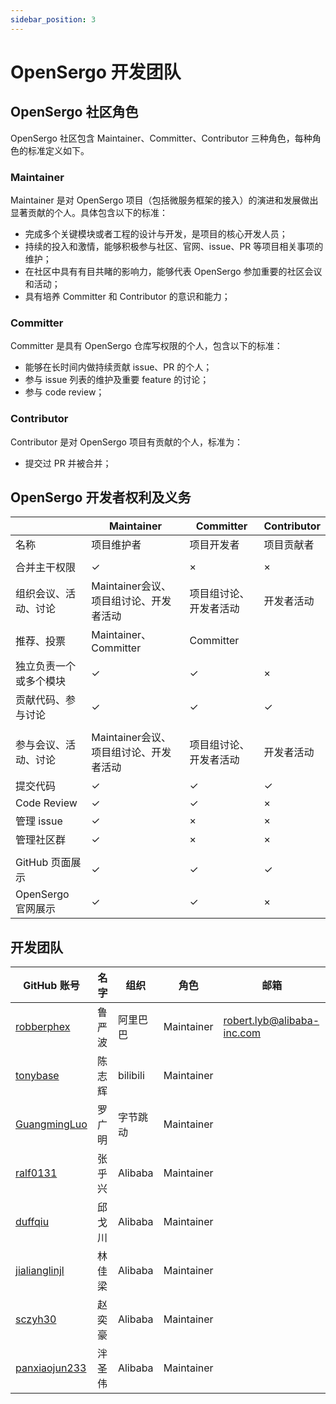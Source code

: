```yaml
---
sidebar_position: 3
---
```


# OpenSergo 开发团队

## OpenSergo 社区角色

OpenSergo 社区包含 Maintainer、Committer、Contributor 三种角色，每种角色的标准定义如下。

### Maintainer

Maintainer 是对 OpenSergo 项目（包括微服务框架的接入）的演进和发展做出显著贡献的个人。具体包含以下的标准：

* 完成多个关键模块或者工程的设计与开发，是项目的核心开发人员；
* 持续的投入和激情，能够积极参与社区、官网、issue、PR 等项目相关事项的维护；
* 在社区中具有有目共睹的影响力，能够代表 OpenSergo 参加重要的社区会议和活动；
* 具有培养 Committer 和 Contributor 的意识和能力；

### Committer

Committer 是具有 OpenSergo 仓库写权限的个人，包含以下的标准：

* 能够在长时间内做持续贡献 issue、PR 的个人；
* 参与 issue 列表的维护及重要 feature 的讨论；
* 参与 code review；

### Contributor

Contributor 是对 OpenSergo 项目有贡献的个人，标准为：

* 提交过 PR 并被合并；

## OpenSergo 开发者权利及义务


|  | Maintainer | Committer | Contributor |
|---|---|---|---|
| 名称  |  项目维护者 | 项目开发者  |  项目贡献者 |
|   |   |   |   |
| 合并主干权限  |  ✓ | ×  |  × |
| 组织会议、活动、讨论  | Maintainer会议、项目组讨论、开发者活动 | 项目组讨论、开发者活动 | 开发者活动 |
| 推荐、投票  |  Maintainer、Committer | Committer  |   |
| 独立负责一个或多个模块  | ✓ | ✓ | × |
| 贡献代码、参与讨论  | ✓ | ✓ | ✓ |
|   |   |   |   |
| 参与会议、活动、讨论 | Maintainer会议、项目组讨论、开发者活动 | 项目组讨论、开发者活动 | 开发者活动 |
| 提交代码  | ✓ | ✓ | ✓ |
| Code Review  | ✓ | ✓ | × |
| 管理 issue  | ✓ | × | × |
| 管理社区群  | ✓ | × | × |
|   |   |   |   |
| GitHub 页面展示  | ✓ | ✓ | ✓ |
| OpenSergo 官网展示 | ✓ | ✓ | × |

## 开发团队

| GitHub 账号 | 名字 | 组织 | 角色 | 邮箱 |
| --- | ----------- | --- | --- | --- |
| [robberphex](https://github.com/robberphex) | 鲁严波 | 阿里巴巴 | Maintainer | robert.lyb@alibaba-inc.com |
| [tonybase](https://github.com/tonybase) | 陈志辉 | bilibili | Maintainer | |
| [GuangmingLuo](https://github.com/GuangmingLuo) | 罗广明 | 字节跳动 | Maintainer | |
| [ralf0131](https://github.com/ralf0131) | 张乎兴 | Alibaba | Maintainer | |
| [duffqiu](https://github.com/duffqiu) | 邱戈川 | Alibaba | Maintainer | |
| [jialianglinjl](https://github.com/jialianglinjl) | 林佳梁 | Alibaba | Maintainer | |
| [sczyh30](https://github.com/sczyh30) | 赵奕豪 | Alibaba | Maintainer | |
| [panxiaojun233](https://github.com/panxiaojun233) | 泮圣伟 | Alibaba | Maintainer | |
